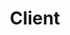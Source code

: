 ---
layout: grid
type: tag
title: Client
#slug: client
category: development
sidebar: true
order: 2
description: >
   get to know the client(Front-end)
---